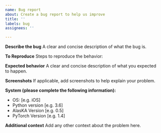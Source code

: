 ```yaml
---
name: Bug report
about: Create a bug report to help us improve
title: ''
labels: bug
assignees: ''

---
```


**Describe the bug**
A clear and concise description of what the bug is.

**To Reproduce**
Steps to reproduce the behavior:

**Expected behavior**
A clear and concise description of what you expected to happen.

**Screenshots**
If applicable, add screenshots to help explain your problem.

**System (please complete the following information):**
 - OS: [e.g. iOS]
 - Python version [e.g. 3.6]
 - AlasKA Version [e.g. 0.5]
 - PyTorch Version [e.g. 1.4]

**Additional context**
Add any other context about the problem here.
